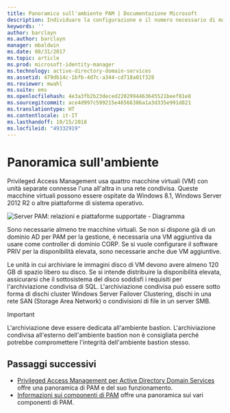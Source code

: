 ```yaml
---
title: Panoramica sull'ambiente PAM | Documentazione Microsoft
description: Individuare la configurazione e il numero necessario di macchine virtuali per una corretta distribuzione di Privileged Access Management
keywords: ''
author: barclayn
ms.author: barclayn
manager: mbaldwin
ms.date: 08/31/2017
ms.topic: article
ms.prod: microsoft-identity-manager
ms.technology: active-directory-domain-services
ms.assetid: 479db14c-1bfb-4d7c-a344-cd718a01f328
ms.reviewer: mwahl
ms.suite: ems
ms.openlocfilehash: 4e3a3fb2b23deced2202994463645521beef81e8
ms.sourcegitcommit: ace4d997c599215e46566386a1a3d335e991d821
ms.translationtype: HT
ms.contentlocale: it-IT
ms.lasthandoff: 10/15/2018
ms.locfileid: "49332919"
---
```

# <a name="environment-overview"></a>Panoramica sull'ambiente

Privileged Access Management usa quattro macchine virtuali (VM) con unità separate connesse l'una all'altra in una rete condivisa. Queste macchine virtuali possono essere ospitate da Windows 8.1, Windows Server 2012 R2 o altre piattaforme di sistema operativo.

![Server PAM: relazioni e piattaforme supportate - Diagramma](media/pam-test-lab-architecture.png)

Sono necessarie almeno tre macchine virtuali.  Se non si dispone già di un dominio AD per PAM per la gestione, è necessaria una VM aggiuntiva da usare come controller di dominio CORP.  Se si vuole configurare il software PRIV per la disponibilità elevata, sono necessarie anche due VM aggiuntive.

Le unità in cui archiviare le immagini disco di VM devono avere almeno 120 GB di spazio libero su disco.  Se si intende distribuire la disponibilità elevata, assicurarsi che il sottosistema del disco soddisfi i requisiti per l'archiviazione condivisa di SQL.  L'archiviazione condivisa può essere sotto forma di dischi cluster Windows Server Failover Clustering, dischi in una rete SAN (Storage Area Network) o condivisioni di file in un server SMB.

> [!IMPORTANT]
> L'archiviazione deve essere dedicata all'ambiente bastion. L'archiviazione condivisa all'esterno dell'ambiente bastion non è consigliata perché potrebbe compromettere l'integrità dell'ambiente bastion stesso.

## <a name="next-steps"></a>Passaggi successivi

- [Privileged Access Management per Active Directory Domain Services](privileged-identity-management-for-active-directory-domain-services.md) offre una panoramica di PAM e del suo funzionamento.
- [Informazioni sui componenti di PAM](principles-of-operation.md) offre una panoramica sui vari componenti di PAM.